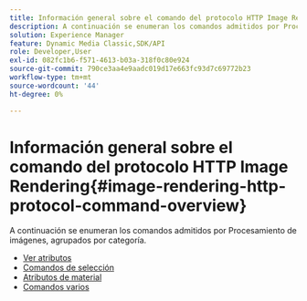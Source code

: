 ```yaml
---
title: Información general sobre el comando del protocolo HTTP Image Rendering
description: A continuación se enumeran los comandos admitidos por Procesamiento de imágenes, agrupados por categoría.
solution: Experience Manager
feature: Dynamic Media Classic,SDK/API
role: Developer,User
exl-id: 082fc1b6-f571-4613-b03a-318f0c80e924
source-git-commit: 790ce3aa4e9aadc019d17e663fc93d7c69772b23
workflow-type: tm+mt
source-wordcount: '44'
ht-degree: 0%

---
```


# Información general sobre el comando del protocolo HTTP Image Rendering{#image-rendering-http-protocol-command-overview}

A continuación se enumeran los comandos admitidos por Procesamiento de imágenes, agrupados por categoría.

* [Ver atributos](r-ir-view-attributes.md)
* [Comandos de selección](r-ir-selection-commands.md)
* [Atributos de material](r-ir-material-attributes.md)
* [Comandos varios](r-ir-miscellaneous-commands.md)
